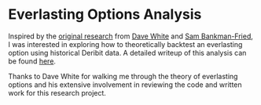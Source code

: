 # Everlasting Options Analysis
Inspired by the [original research](https://www.paradigm.xyz/2021/05/everlasting-options/) from [Dave White](https://twitter.com/_Dave__White_) and [Sam Bankman-Fried](https://twitter.com/SBF_Alameda), I was interested in exploring how to theoretically backtest an everlasting option using historical Deribit data. A detailed writeup of this analysis can be found [here](https://www.samchepal.com/a-theoretical-and-empirical-analysis-of-everlasting-options/).


Thanks to Dave White for walking me through the theory of everlasting options and his extensive involvement in reviewing the code and written work for this research project.
